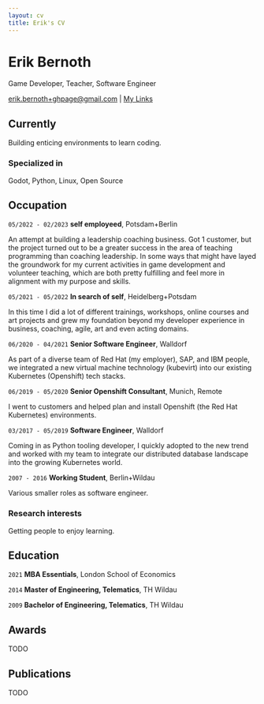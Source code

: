 ```yaml
---
layout: cv
title: Erik's CV
---
```

# Erik Bernoth
Game Developer, Teacher, Software Engineer

<div id="webaddress">
<a href="erik.bernoth+ghpage@gmail.com">erik.bernoth+ghpage@gmail.com</a>
| <a href="https://linktr.ee/daretoconnect">My Links</a>
</div>


## Currently

Building enticing environments to learn coding.

### Specialized in

Godot, Python, Linux, Open Source


## Occupation

`05/2022 - 02/2023`
__self employeed__, Potsdam+Berlin

An attempt at building a leadership coaching business. Got 1 customer, but the
project turned out to be a greater success in the area of teaching programming
than coaching leadership. In some ways that might have layed the groundwork
for my current activities in game development and volunteer teaching, which
are both pretty fulfilling and feel more in alignment with my purpose and
skills.

`05/2021 - 05/2022`
__In search of self__, Heidelberg+Potsdam

In this time I did a lot of different trainings, workshops, online courses and
art projects and grew my foundation beyond my developer experience in business,
coaching, agile, art and even acting domains.

`06/2020 - 04/2021`
__Senior Software Engineer__, Walldorf

As part of a diverse team of Red Hat (my employer), SAP, and IBM people, we
integrated a new virtual machine technology (kubevirt) into our existing
Kubernetes (Openshift) tech stacks.

`06/2019 - 05/2020`
__Senior Openshift Consultant__, Munich, Remote

I went to customers and helped plan and install Openshift (the Red Hat
Kubernetes) environments.

`03/2017 - 05/2019`
__Software Engineer__, Walldorf

Coming in as Python tooling developer, I quickly adopted to the new trend
and worked with my team to integrate our distributed database landscape into
the growing Kubernetes world.

`2007 - 2016`
__Working Student__, Berlin+Wildau

Various smaller roles as software engineer.

### Research interests

Getting people to enjoy learning.


## Education

`2021`
__MBA Essentials__, London School of Economics

`2014`
__Master of Engineering, Telematics__, TH Wildau

`2009`
__Bachelor of Engineering, Telematics__, TH Wildau



## Awards

TODO

## Publications

TODO
